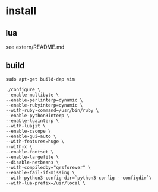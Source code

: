 # install

## lua
   see extern/README.md

## build

    sudo apt-get build-dep vim

    ./configure \
    --enable-multibyte \
    --enable-perlinterp=dynamic \
    --enable-rubyinterp=dynamic \
    --with-ruby-command=/usr/bin/ruby \
    --enable-python3interp \
    --enable-luainterp \
    --with-luajit \
    --enable-cscope \
    --enable-gui=auto \
    --with-features=huge \
    --with-x \
    --enable-fontset \
    --enable-largefile \
    --disable-netbeans \
    --with-compiledby="qrsforever" \
    --enable-fail-if-missing \
    --with-python3-config-dir=`python3-config --configdir`\
    --with-lua-prefix=/usr/local \
